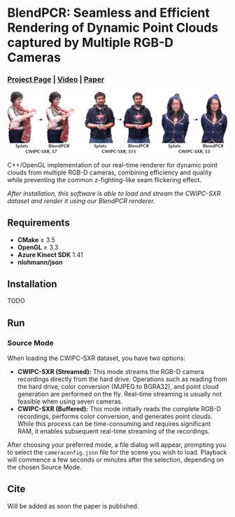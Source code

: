 # BlendPCR: Seamless and Efficient Rendering of Dynamic Point Clouds captured by Multiple RGB-D Cameras
### [Project Page](https://cgvr.cs.uni-bremen.de/projects/blendpcr) |  [Video](https://cgvr.cs.uni-bremen.de/projects/blendpcr/video.mp4) | [Paper](https://link_to_eg_digital_library)
 
![image](images/teaser.jpg)

C++/OpenGL implementation of our real-time renderer for dynamic point clouds from multiple RGB-D cameras, combining efficiency and quality while preventing the common z-fighting-like seam flickering effect.

*After installation, this software is able to load and stream the CWIPC-SXR dataset and render it using our BlendPCR renderer.*

## Requirements
 - **CMake** ≥ 3.5
 - **OpenGL** ≥ 3.3
 - **Azure Kinect SDK** 1.41
 - **nlohmann/json**
 
## Installation
TODO

## Run


### Source Mode
When loading the CWIPC-SXR dataset, you have two options:

- **CWIPC-SXR (Streamed):** This mode streams the RGB-D camera recordings directly from the hard drive. Operations such as reading from the hard drive, color conversion (MJPEG to BGRA32), and point cloud generation are performed on the fly. Real-time streaming is usually not feasible when using seven cameras.
- **CWIPC-SXR (Buffered):** This mode initially reads the complete RGB-D recordings, performs color conversion, and generates point clouds. While this process can be time-consuming and requires significant RAM, it enables subsequent real-time streaming of the recordings.

After choosing your preferred mode, a file dialog will appear, prompting you to select the `cameraconfig.json` file for the scene you wish to load. Playback will commence a few seconds or minutes after the selection, depending on the chosen Source Mode.


## Cite
Will be added as soon the paper is published.
